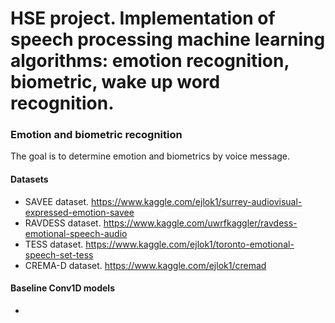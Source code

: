 # HSE project. Implementation of speech processing machine learning algorithms: emotion recognition, biometric, wake up word recognition.

### Emotion and biometric recognition

The goal is to determine emotion and biometrics by voice message.

#### Datasets

- SAVEE dataset. https://www.kaggle.com/ejlok1/surrey-audiovisual-expressed-emotion-savee
- RAVDESS dataset. https://www.kaggle.com/uwrfkaggler/ravdess-emotional-speech-audio
- TESS dataset. https://www.kaggle.com/ejlok1/toronto-emotional-speech-set-tess
- CREMA-D dataset. https://www.kaggle.com/ejlok1/cremad



#### Baseline Conv1D models

-
